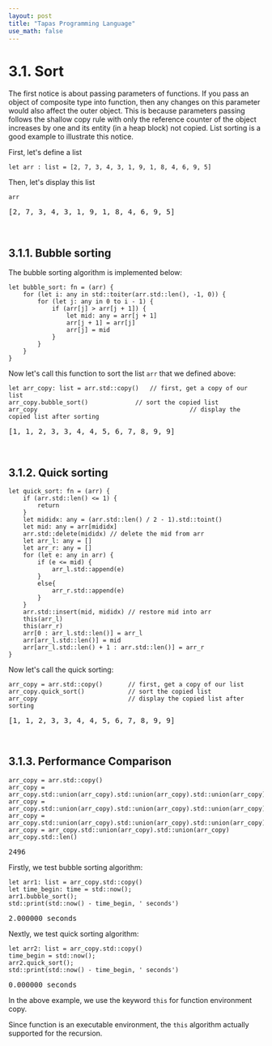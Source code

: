 ```yaml
---
layout: post
title: "Tapas Programming Language"
use_math: false
---
```




# 3.1. Sort

The first notice is about passing parameters of functions. If you pass an object of composite type into function, then any changes on this parameter would also affect the outer object. This is because parameters passing follows the shallow copy rule with only the reference counter of the object increases by one and its entity (in a heap block) not copied. List sorting is a good example to illustrate this notice.

First, let's define a list

```tapas
let arr : list = [2, 7, 3, 4, 3, 1, 9, 1, 8, 4, 6, 9, 5]
```

Then, let's display this list

```tapas
arr
```
<pre class='Tapas-Return'>
[2, 7, 3, 4, 3, 1, 9, 1, 8, 4, 6, 9, 5]
</pre>
<br>

## 3.1.1. Bubble sorting

The bubble sorting algorithm is implemented below:

```tapas
let bubble_sort: fn = (arr) {
	for (let i: any in std::toiter(arr.std::len(), -1, 0)) {
		for (let j: any in 0 to i - 1) {
			if (arr[j] > arr[j + 1]) {
				let mid: any = arr[j + 1]
				arr[j + 1] = arr[j]
				arr[j] = mid
			}
		}
	}
}
```

Now let's call this function to sort the list ``arr`` that we defined above:

```tapas
let arr_copy: list = arr.std::copy()   // first, get a copy of our list
arr_copy.bubble_sort()             // sort the copied list
arr_copy                                          // display the copied list after sorting
```
<pre class='Tapas-Return'>
[1, 1, 2, 3, 3, 4, 4, 5, 6, 7, 8, 9, 9]
</pre>
<br>

## 3.1.2. Quick sorting

```tapas
let quick_sort: fn = (arr) {
	if (arr.std::len() <= 1) {
		return
	}
	let mididx: any = (arr.std::len() / 2 - 1).std::toint()
	let mid: any = arr[mididx]
	arr.std::delete(mididx) // delete the mid from arr
	let arr_l: any = []
	let arr_r: any = []
	for (let e: any in arr) {
		if (e <= mid) {
			arr_l.std::append(e)
		}
		else{
			arr_r.std::append(e)
		}
	}
	arr.std::insert(mid, mididx) // restore mid into arr
	this(arr_l)
	this(arr_r)
	arr[0 : arr_l.std::len()] = arr_l
	arr[arr_l.std::len()] = mid
	arr[arr_l.std::len() + 1 : arr.std::len()] = arr_r
}
```

Now let's call the quick sorting:

```tapas
arr_copy = arr.std::copy()       // first, get a copy of our list
arr_copy.quick_sort()            // sort the copied list
arr_copy                         // display the copied list after sorting
```
<pre class='Tapas-Return'>
[1, 1, 2, 3, 3, 4, 4, 5, 6, 7, 8, 9, 9]
</pre>
<br>

## 3.1.3. Performance Comparison

```tapas
arr_copy = arr.std::copy()
arr_copy = arr_copy.std::union(arr_copy).std::union(arr_copy).std::union(arr_copy)
arr_copy = arr_copy.std::union(arr_copy).std::union(arr_copy).std::union(arr_copy)
arr_copy = arr_copy.std::union(arr_copy).std::union(arr_copy).std::union(arr_copy)
arr_copy = arr_copy.std::union(arr_copy).std::union(arr_copy)
arr_copy.std::len()
```
<pre class='Tapas-Return'>
2496
</pre>

Firstly, we test bubble sorting algorithm:
```tapas
let arr1: list = arr_copy.std::copy()
let time_begin: time = std::now();
arr1.bubble_sort();
std::print(std::now() - time_begin, ' seconds')
```
<pre class='Tapas-Return'>
2.000000 seconds
</pre>

Nextly, we test quick sorting algorithm:
```tapas
let arr2: list = arr_copy.std::copy()
time_begin = std::now();
arr2.quick_sort();
std::print(std::now() - time_begin, ' seconds')
```
<pre class='Tapas-Return'>
0.000000 seconds
</pre>
In the above example, we use the keyword ``this`` for function environment copy.

Since function is an executable environment, the ``this`` algorithm actually supported for the recursion.
